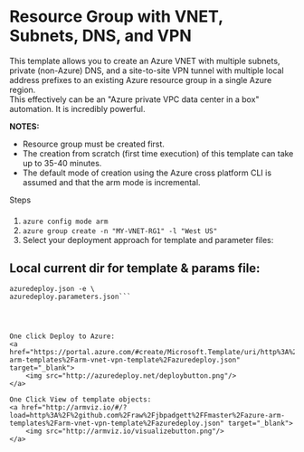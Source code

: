 # Resource Group with VNET, Subnets, DNS, and VPN

This template allows you to create an Azure VNET with multiple subnets, private (non-Azure) DNS, and a site-to-site VPN tunnel with multiple local address prefixes to an existing Azure resource group in a single Azure region.   
This effectively can be an "Azure private VPC data center in a box" automation.  It is incredibly powerful.

**NOTES:** 
* Resource group must be created first.  
* The creation from scratch (first time execution) of this template can take up to 35-40 minutes.  
* The default mode of creation using the Azure cross platform CLI is assumed and that the arm mode is incremental.  



Steps
####
1. ```azure config mode arm```
2. ```azure group create -n "MY-VNET-RG1" -l "West US"```
3. Select your deployment approach for template and parameter files:

Local current dir for template & params file:
-----------------------------------------------
```azure group deployment create -g MY-VNET-RG1 -n MY-VNET-DEPLOYMENT -vv -f \
azuredeploy.json -e \
azuredeploy.parameters.json```  




One click Deploy to Azure:  
<a href="https://portal.azure.com/#create/Microsoft.Template/uri/http%3A%2F%2github.com%2Fraw%2Fjbpadgett%2FFmaster%2Fazure-arm-templates%2Farm-vnet-vpn-template%2Fazuredeploy.json" target="_blank">
    <img src="http://azuredeploy.net/deploybutton.png"/>
</a>  

One Click View of template objects:  
<a href="http://armviz.io/#/?load=http%3A%2F%2github.com%2Fraw%2Fjbpadgett%2FFmaster%2Fazure-arm-templates%2Farm-vnet-vpn-template%2Fazuredeploy.json" target="_blank">
    <img src="http://armviz.io/visualizebutton.png"/>
</a>




